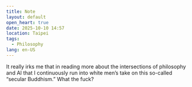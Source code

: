 ```yaml
---
title: Note
layout: default
open_heart: true
date: 2025-10-10 14:57
location: Taipei
tags: 
  - Philosophy
lang: en-US
---
```


It really irks me that in reading more about the intersections of philosophy and AI that I continuously run into white men’s take on this so-called “secular Buddhism.” What the fuck?
